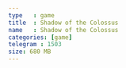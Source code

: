 ```yaml
---
type   : game
title  : Shadow of the Colossus
name   : Shadow of the Colossus
categories: [game]
telegram : 1503
size: 680 MB
---
```



